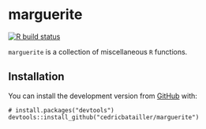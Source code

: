 
<!-- README.md is generated from README.Rmd. Please edit that file -->

marguerite
==========

<!-- badges: start -->

[![R build
status](https://github.com/cedricbatailler/marguerite/workflows/R-CMD-check/badge.svg)](https://github.com/cedricbatailler/marguerite/actions)
<!-- badges: end -->

`marguerite` is a collection of miscellaneous `R` functions.

Installation
------------

You can install the development version from
[GitHub](https://github.com/) with:

    # install.packages("devtools")
    devtools::install_github("cedricbatailler/marguerite")
